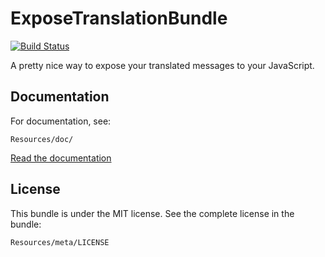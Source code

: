 ExposeTranslationBundle
=======================

[![Build
Status](https://secure.travis-ci.org/willdurand/BazingaExposeTranslationBundle.png?branch=master)](https://travis-ci.org/willdurand/BazingaExposeTranslationBundle)

A pretty nice way to expose your translated messages to your JavaScript.


## Documentation

For documentation, see:

    Resources/doc/

[Read the documentation](https://github.com/willdurand/BazingaExposeTranslationBundle/blob/master/Resources/doc/README.markdown)


## License

This bundle is under the MIT license. See the complete license in the bundle:

    Resources/meta/LICENSE
